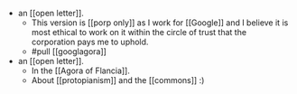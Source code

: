 - an [[open letter]].
  - This version is [[porp only]] as I work for [[Google]] and I believe it is most ethical to work on it within the circle of trust that the corporation pays me to uphold.
  - #pull [[googlagora]]
- an [[open letter]].
  - In the [[Agora of Flancia]].
  - About [[protopianism]] and the [[commons]] :)

